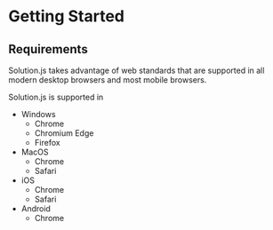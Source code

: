 # Getting Started

## Requirements

Solution.js takes advantage of web standards that are supported in all modern desktop browsers and most mobile browsers.

Solution.js is supported in

* Windows
  * Chrome
  * Chromium Edge
  * Firefox
* MacOS
  * Chrome
  * Safari
* iOS
  * Chrome 
  * Safari
* Android
  * Chrome 
